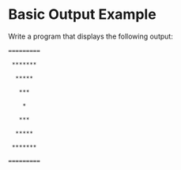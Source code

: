 # Basic Output Example

Write a program that displays the following output:

`=========`

` *******`

`  *****`

`   ***`

`    *`

`   ***`

`  *****`

` *******`

`=========`
